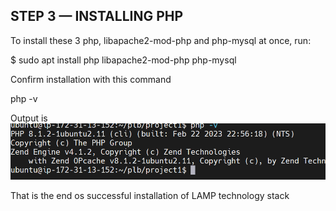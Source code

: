 ## STEP 3 — INSTALLING PHP

To install these 3 php, libapache2-mod-php and php-mysql at once, run:

$ sudo apt install php libapache2-mod-php php-mysql

Confirm installation with this command

php -v

Output is ![phpinstalled](PHPInstalled.png)


That is the end os successful installation of LAMP technology stack
